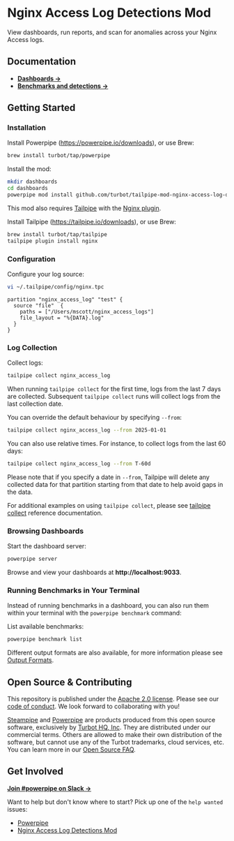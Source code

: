 # Nginx Access Log Detections Mod

View dashboards, run reports, and scan for anomalies across your Nginx Access logs.

## Documentation

- **[Dashboards →](https://hub.powerpipe.io/mods/turbot/tailpipe-mod-nginx-access-log-detections/dashboards)**
- **[Benchmarks and detections →](https://hub.powerpipe.io/mods/turbot/tailpipe-mod-nginx-access-log-detections/benchmarks)**

## Getting Started

### Installation

Install Powerpipe (https://powerpipe.io/downloads), or use Brew:

```sh
brew install turbot/tap/powerpipe
```

Install the mod:

```sh
mkdir dashboards
cd dashboards
powerpipe mod install github.com/turbot/tailpipe-mod-nginx-access-log-detections
```

This mod also requires [Tailpipe](https://tailpipe.io) with the [Nginx plugin](https://hub.tailpipe.io/plugins/turbot/nginx).

Install Tailpipe (https://tailpipe.io/downloads), or use Brew:

```sh
brew install turbot/tap/tailpipe
tailpipe plugin install nginx
```

### Configuration

Configure your log source:

```sh
vi ~/.tailpipe/config/nginx.tpc
```

```hcl
partition "nginx_access_log" "test" {
  source "file"  {
    paths = ["/Users/mscott/nginx_access_logs"]
    file_layout = "%{DATA}.log"
  }
}
```

### Log Collection

Collect logs:

```sh
tailpipe collect nginx_access_log
```

When running `tailpipe collect` for the first time, logs from the last 7 days are collected. Subsequent `tailpipe collect` runs will collect logs from the last collection date.

You can override the default behaviour by specifying `--from`:

```sh
tailpipe collect nginx_access_log --from 2025-01-01
```

You can also use relative times. For instance, to collect logs from the last 60 days:

```sh
tailpipe collect nginx_access_log --from T-60d
```

Please note that if you specify a date in `--from`, Tailpipe will delete any collected data for that partition starting from that date to help avoid gaps in the data.

For additional examples on using `tailpipe collect`, please see [tailpipe collect](https://tailpipe.io/docs/reference/cli/collect) reference documentation.

### Browsing Dashboards

Start the dashboard server:

```sh
powerpipe server
```

Browse and view your dashboards at **http://localhost:9033**.

### Running Benchmarks in Your Terminal

Instead of running benchmarks in a dashboard, you can also run them within your
terminal with the `powerpipe benchmark` command:

List available benchmarks:

```sh
powerpipe benchmark list
```

<!-- TODO: add a benchmark name and uncomment
Run a benchmark:

```sh
powerpipe benchmark run nginx_access_log_detections.benchmark.
```
-->

Different output formats are also available, for more information please see
[Output Formats](https://powerpipe.io/docs/reference/cli/benchmark#output-formats).

## Open Source & Contributing

This repository is published under the [Apache 2.0 license](https://www.apache.org/licenses/LICENSE-2.0). Please see our [code of conduct](https://github.com/turbot/.github/blob/main/CODE_OF_CONDUCT.md). We look forward to collaborating with you!

[Steampipe](https://steampipe.io) and [Powerpipe](https://powerpipe.io) are products produced from this open source software, exclusively by [Turbot HQ, Inc](https://turbot.com). They are distributed under our commercial terms. Others are allowed to make their own distribution of the software, but cannot use any of the Turbot trademarks, cloud services, etc. You can learn more in our [Open Source FAQ](https://turbot.com/open-source).

## Get Involved

**[Join #powerpipe on Slack →](https://turbot.com/community/join)**

Want to help but don't know where to start? Pick up one of the `help wanted` issues:

- [Powerpipe](https://github.com/turbot/powerpipe/labels/help%20wanted)
- [Nginx Access Log Detections Mod](https://github.com/turbot/tailpipe-mod-nginx0-access-log-detections/labels/help%20wanted)